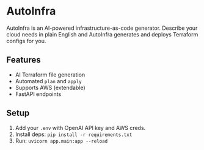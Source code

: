 # AutoInfra

AutoInfra is an AI-powered infrastructure-as-code generator. Describe your cloud needs in plain English and AutoInfra generates and deploys Terraform configs for you.

## Features
- AI Terraform file generation
- Automated `plan` and `apply`
- Supports AWS (extendable)
- FastAPI endpoints

## Setup
1. Add your `.env` with OpenAI API key and AWS creds.
2. Install deps: `pip install -r requirements.txt`
3. Run: `uvicorn app.main:app --reload`
